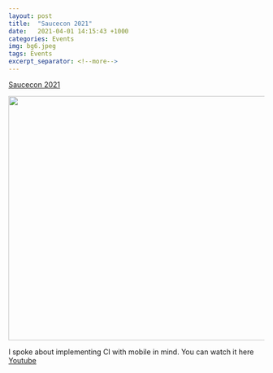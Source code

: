 ```yaml
---
layout: post
title:  "Saucecon 2021"
date:   2021-04-01 14:15:43 +1000
categories: Events
img: bg6.jpeg
tags: Events
excerpt_separator: <!--more-->
---
```


[Saucecon 2021](https://saucecon.com/)

<img src="https://saucecon.com/wp-content/uploads/2020/12/SC21_bots@2x.png" width="600" height="480">

I spoke about implementing CI with mobile in mind. You can watch it here [Youtube](https://www.youtube.com/watch?v=honf6nVlVRM&ab_channel=SauceLabs)

<!--more-->